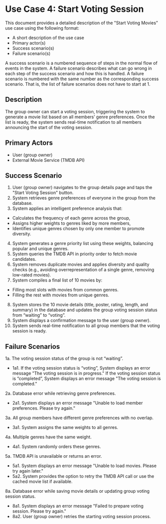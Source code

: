 # Use Case 4: Start Voting Session

This document provides a detailed description of the "Start Voting Movies” use case using the following format:

- A short description of the use case  
- Primary actor(s)  
- Success scenario(s)  
- Failure scenario(s)

A success scenario is a numbered sequence of steps in the normal flow of events in the system. A failure scenario describes what can go wrong in each step of the success scenario and how this is handled. A failure scenario is numbered with the same number as the corresponding success scenario. That is, the list of failure scenarios does not have to start at 1. 

## Description

The group owner can start a voting session, triggering the system to generate a movie list based on all members’ genre preferences. Once the list is ready, the system sends real-time notification to all members announcing the start of the voting session.

## Primary Actors

- User (group owner)  
- External Movie Service (TMDB API)

## Success Scenario

1. User (group owner) navigates to the group details page and taps the "Start Voting Session" button.  
2. System retrieves genre preferences of everyone in the group from the database.  
3. System applies an intelligent preference analysis that:  
- Calculates the frequency of each genre across the group,  
- Assigns higher weights to genres liked by more members,   
- Identifies unique genres chosen by only one member to promote diversity.  
4. System generates a genre priority list using these weights, balancing popular and unique genres.   
5. System queries the TMDB API in priority order to fetch movie candidates.  
6. System removes duplicate movies and applies diversity and quality checks (e.g., avoiding overrepresentation of a single genre, removing low-rated movies).  
7. System compiles a final list of 10 movies by:  
- Filling most slots with movies from common genres.  
- Filling the rest with movies from unique genres.  
8. System stores the 10 movie details  (title, poster, rating, length, and summary) in the database and updates the group voting session status from “waiting” to “voting”.  
9. System displays a confirmation message to the user (group owner).   
10. System sends real-time notification to all group members that the voting session is ready. 

## Failure Scenarios

1a. The voting session status of the group is not “waiting”. 

- 1a1. If the voting session status is “voting”, System displays an error message "The voting session is in progress." If the voting session status is “completed”, System displays an error message "The voting session is completed."

2a. Database error while retrieving genre preferences. 

- 2a1. System displays an error message "Unable to load member preferences. Please try again." 

3a. All group members have different genre preferences with no overlap. 

- 3a1. System assigns the same weights to all genres.

4a. Multiple genres have the same weight. 

- 4a1. System randomly orders these genres.  

5a. TMDB API is unavailable or returns an error. 

- 5a1. System displays an error message "Unable to load movies. Please try again later."   
- 5a2. System provides the option to retry the TMDB API call or use the cached movie list if available.

8a. Database error while saving movie details or updating group voting session status. 

- 8a1. System displays an error message "Failed to prepare voting session. Please try again."   
- 8a2. User (group owner) retries the starting voting session process. 